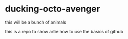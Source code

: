 ducking-octo-avenger
====================

this will be a bunch of animals

this is a repo to show artie how to use the basics of github
